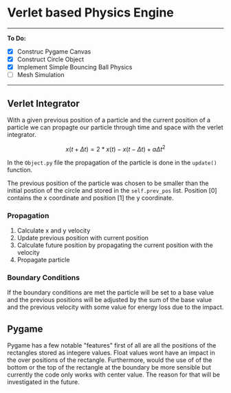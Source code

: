 # Verlet based Physics Engine

---

**To Do:**
+ [x] Construc Pygame Canvas
+ [x] Construct Circle Object
+ [x] Implement Simple Bouncing Ball Physics
+ [ ] Mesh Simulation

---

## Verlet Integrator

With a given previous position of a particle and the current position of a particle we can propagte our particle through time and space with the verlet integrator.

$$x(t+\Delta t) = 2*x(t) - x(t-\Delta t)+a\Delta t^2$$

In the `Object.py` file the propagation of the particle is done in the `update()` function.

The previous position of the particle was chosen to be smaller than the initial postion of the circle and stored in the `self.prev_pos` list. Position [0] contains the x coordinate and position [1] the y coordinate.

### Propagation

1. Calculate x and y velocity
2. Update previous position with current position
3. Calculate future position by propagating the current position with the velocity
4. Propagate particle
   
### Boundary Conditions

If the boundary conditions are met the particle will be set to a base value and the previous positions will be adjusted by the sum of the base value and the previous velocity with some value for energy loss due to the impact.

## Pygame

Pygame has a few notable "features" first of all are all the positions of the rectangles stored as integere values. Float values wont have an impact in the over positions of the rectangle. Furthermore, would the use of of the bottom or the top of the rectangle at the boundary be more sensible but currently the code only works with center value. The reason for that will be investigated in the future.


